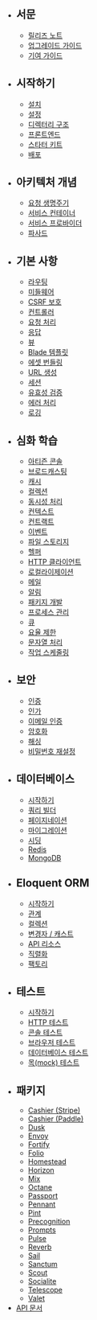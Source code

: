 - ## 서문
    - [릴리즈 노트](/docs/releases)
    - [업그레이드 가이드](/docs/upgrade)
    - [기여 가이드](/docs/contributions)
- ## 시작하기
    - [설치](/docs/installation)
    - [설정](/docs/configuration)
    - [디렉터리 구조](/docs/structure)
    - [프론트엔드](/docs/frontend)
    - [스타터 키트](/docs/starter-kits)
    - [배포](/docs/deployment)
- ## 아키텍처 개념
    - [요청 생명주기](/docs/lifecycle)
    - [서비스 컨테이너](/docs/container)
    - [서비스 프로바이더](/docs/providers)
    - [파사드](/docs/facades)
- ## 기본 사항
    - [라우팅](/docs/routing)
    - [미들웨어](/docs/middleware)
    - [CSRF 보호](/docs/csrf)
    - [컨트롤러](/docs/controllers)
    - [요청 처리](/docs/requests)
    - [응답](/docs/responses)
    - [뷰](/docs/views)
    - [Blade 템플릿](/docs/blade)
    - [에셋 번들링](/docs/vite)
    - [URL 생성](/docs/urls)
    - [세션](/docs/session)
    - [유효성 검증](/docs/validation)
    - [에러 처리](/docs/errors)
    - [로깅](/docs/logging)
- ## 심화 학습
    - [아티즌 콘솔](/docs/artisan)
    - [브로드캐스팅](/docs/broadcasting)
    - [캐시](/docs/cache)
    - [컬렉션](/docs/collections)
    - [동시성 처리](/docs/concurrency)
    - [컨텍스트](/docs/context)
    - [컨트랙트](/docs/contracts)
    - [이벤트](/docs/events)
    - [파일 스토리지](/docs/filesystem)
    - [헬퍼](/docs/helpers)
    - [HTTP 클라이언트](/docs/http-client)
    - [로컬라이제이션](/docs/localization)
    - [메일](/docs/mail)
    - [알림](/docs/notifications)
    - [패키지 개발](/docs/packages)
    - [프로세스 관리](/docs/processes)
    - [큐](/docs/queues)
    - [요율 제한](/docs/rate-limiting)
    - [문자열 처리](/docs/strings)
    - [작업 스케줄링](/docs/scheduling)
- ## 보안
    - [인증](/docs/authentication)
    - [인가](/docs/authorization)
    - [이메일 인증](/docs/verification)
    - [암호화](/docs/encryption)
    - [해싱](/docs/hashing)
    - [비밀번호 재설정](/docs/passwords)
- ## 데이터베이스
    - [시작하기](/docs/database)
    - [쿼리 빌더](/docs/queries)
    - [페이지네이션](/docs/pagination)
    - [마이그레이션](/docs/migrations)
    - [시딩](/docs/seeding)
    - [Redis](/docs/redis)
    - [MongoDB](/docs/mongodb)
- ## Eloquent ORM
    - [시작하기](/docs/eloquent)
    - [관계](/docs/eloquent-relationships)
    - [컬렉션](/docs/eloquent-collections)
    - [변경자 / 캐스트](/docs/eloquent-mutators)
    - [API 리소스](/docs/eloquent-resources)
    - [직렬화](/docs/eloquent-serialization)
    - [팩토리](/docs/eloquent-factories)
- ## 테스트
    - [시작하기](/docs/testing)
    - [HTTP 테스트](/docs/http-tests)
    - [콘솔 테스트](/docs/console-tests)
    - [브라우저 테스트](/docs/dusk)
    - [데이터베이스 테스트](/docs/database-testing)
    - [목(mock) 테스트](/docs/mocking)
- ## 패키지
    - [Cashier (Stripe)](/docs/billing)
    - [Cashier (Paddle)](/docs/cashier-paddle)
    - [Dusk](/docs/dusk)
    - [Envoy](/docs/envoy)
    - [Fortify](/docs/fortify)
    - [Folio](/docs/folio)
    - [Homestead](/docs/homestead)
    - [Horizon](/docs/horizon)
    - [Mix](/docs/mix)
    - [Octane](/docs/octane)
    - [Passport](/docs/passport)
    - [Pennant](/docs/pennant)
    - [Pint](/docs/pint)
    - [Precognition](/docs/precognition)
    - [Prompts](/docs/prompts)
    - [Pulse](/docs/pulse)
    - [Reverb](/docs/reverb)
    - [Sail](/docs/sail)
    - [Sanctum](/docs/sanctum)
    - [Scout](/docs/scout)
    - [Socialite](/docs/socialite)
    - [Telescope](/docs/telescope)
    - [Valet](/docs/valet)
- [API 문서](https://api.laravel.com/docs/12.x)
